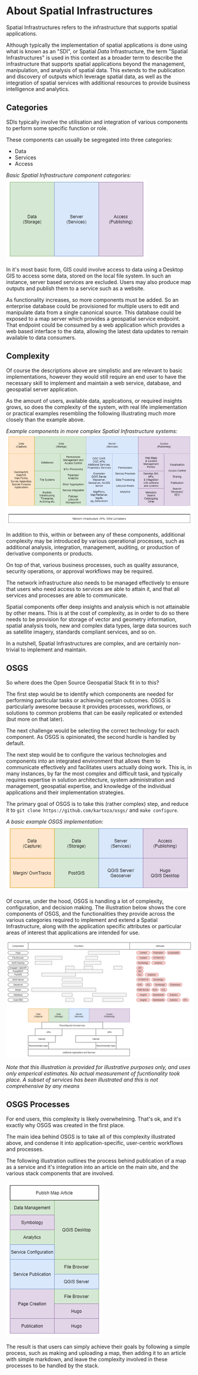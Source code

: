 # About Spatial Infrastructures

Spatial Infrastructures refers to the infrastructure that supports spatial applications.

Although typically the implementation of spatial applications is done using what is known as an "SDI", or Spatial _Data_ Infrastructure, the term "Spatial Infrastructures" is used in this context as a broader term to describe the infrastructure that supports spatial applications beyond the management, manipulation, and analysis of spatial data. This extends to the publication and discovery of outputs which leverage spatial data, as well as the integration of spatial services with additional resources to provide business intelligence and analytics.

## Categories

SDIs typically involve the utilisation and integration of various components to perform some specific function or role.

These components can usually be segregated into three categories:

- Data
- Services
- Access

_Basic Spatial Infrastructure component categories:_
![Core SDI Elements](../img/SpatialDataInfrastructuresOverview-Core.png)

In it's most basic form, GIS could involve access to data using a Desktop GIS to access some data, stored on the local file system. In such an instance, server based services are excluded. Users may also produce map outputs and publish them to a service such as a website.

As functionality increases, so more components must be added. So an enterprise database could be provisioned for multiple users to edit and manipulate data from a single canonical source. This database could be exposed to a map server which provides a geospatial service endpoint. That endpoint could be consumed by a web application which provides a web based interface to the data, allowing the latest data updates to remain available to data consumers.

## Complexity

Of course the descriptions above are simplistic and are relevant to basic implementations, however they would still require an end user to have the necessary skill to implement and maintain a web service, database, and geospatial server application.

As the amount of users, available data, applications, or required insights grows, so does the complexity of the system, with real life implementation or practical examples resembling the following illustrating much more closely than the example above.

_Example components in more complex Spatial Infrastructure systems:_
![SDI Elements](../img/SpatialDataInfrastructuresOverview-Complex.png)

In addition to this, within or between any of these components, additional complexity may be introduced by various operational processes, such as additional analysis, integration, management, auditing, or production of derivative components or products.

On top of that, various business processes, such as quality assurance, security operations, or approval workflows may be required.

The network infrastructure also needs to be managed effectively to ensure that users who need access to services are able to attain it, and that all services and processes are able to communicate.

Spatial components offer deep insights and analysis which is not attainable by other means. This is at the cost of complexity, as in order to do so there needs to be provision for storage of vector and geometry information, spatial analysis tools, new and complex data types, large data sources such as satellite imagery, standards compliant services, and so on.

In a nutshell, Spatial Infrastructures are complex, and are certainly non-trivial to implement and maintain.

## OSGS

So where does the Open Source Geospatial Stack fit in to this?

The first step would be to identify which components are needed for performing particular tasks or achieving certain outcomes. OSGS is particularly awesome because it provides processes, workflows, or solutions to common problems that can be easily replicated or extended (but more on that later).

The next challenge would be selecting the correct technology for each component. As OSGS is opinionated, the second hurdle is handled by default.

The next step would be to configure the various technologies and components into an integrated environment that allows them to communicate effectively and facilitates users actually doing work. This is, in many instances, by far the most complex and difficult task, and typically requires expertise in solution architecture, system administration and management, geospatial expertise, and knowledge of the individual applications and their implementation strategies.

The primary goal of OSGS is to take this (rather complex) step, and reduce it to `git clone https://github.com/kartoza/osgs/` and `make configure`.

_A basic example OSGS implementation:_
![Basic OSGS Structure](../img/SpatialDataInfrastructuresOverview-OSGS.png)

Of course, under the hood, OSGS is handling a lot of complexity, configuration, and decision making. The illustration below shows the core components of OSGS, and the functionalities they provide across the various categories required to implement and extend a Spatial Infrastructure, along with the application specific attributes or particular areas of interest that applications are intended for use.

![OSGS Components and implementation](../img/SpatialDataInfrastructuresOverview-Components.png)

_Note that this illustration is provided for illustrative purposes only, and uses only emperical estimates. No actual measurement of fucntionality took place. A subset of services has been illustrated and this is not comprehensive by any means_

## OSGS Processes

For end users, this complexity is likely overwhelming. That's ok, and it's exactly why OSGS was created in the first place.

The main idea behind OSGS is to take all of this complexity illustrated above, and condense it into application-specific, user-centric workflows and processes.

The following illustration outlines the process behind publication of a map as a service and it's integration into an article on the main site, and the various stack components that are involved.

![Basic Process Example](../img/SpatialDataInfrastructuresOverview-BasicProcessExample.png)

The result is that users can simply achieve their goals by following a simple process, such as making and uploading a map, then adding it to an article with simple markdown, and leave the complexity involved in these processes to be handled by the stack.

